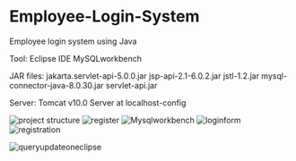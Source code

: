 # Employee-Login-System
Employee login system using Java

Tool:
Eclipse IDE
MySQLworkbench

JAR files:
jakarta.servlet-api-5.0.0.jar
jsp-api-2.1-6.0.2.jar
jstl-1.2.jar
mysql-connector-java-8.0.30.jar
servlet-api.jar

Server:
Tomcat v10.0 Server at localhost-config

![project structure](https://user-images.githubusercontent.com/39164201/192584767-45989df6-ddc6-401c-86ed-ea1e12c91e06.png)
![register](https://user-images.githubusercontent.com/39164201/192591264-abaf9c48-aa6e-4f29-8834-b577c918bb9f.JPG)
![Mysqlworkbench](https://user-images.githubusercontent.com/39164201/192584798-ad14a3f3-8d4a-4235-8d13-9a079f0e1ea2.png)
![loginform](https://user-images.githubusercontent.com/39164201/192584853-8f4a492e-0f25-4451-981e-0a4281e9dbe8.png)
![registration](https://user-images.githubusercontent.com/39164201/192584837-49f01c7d-97d8-499f-acf8-55f273aa714f.png)

![queryupdateoneclipse](https://user-images.githubusercontent.com/39164201/192584897-12fed6d0-94b2-467d-afd6-397e2a9a9292.png)



